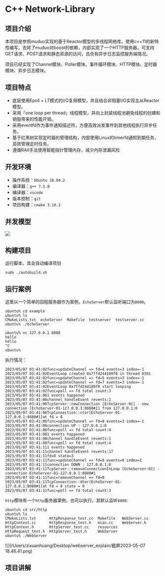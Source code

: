 # C++ Network-Library

## 项目介绍

本项目是参照muduo实现的基于Reactor模型的多线程网络库。使用c++11的新特性编写，去除了muduo对boost的依赖，内部实现了一个HTTP服务器，可支持GET请求、POST请求和静态资源的访问，且负有异步日志监控服务端情况。

项目已经实现了Channel模块、Poller模块、事件循环模块、HTTP模块、定时器模块、异步日志模块。

## 项目特点

- 底层使用Epoll + LT模式的I/O复用模型，并且结合非阻塞I/O实现主从Reactor模型。
- 采用「one loop per thread」线程模型，并向上封装线程池避免线程的创建和销毁带来的性能开销。
- 采用eventfd作为事件通知描述符，方便高效派发事件到其他线程执行异步任务。
- 基于红黑树实现定时器的管理结构，内部使用Linux的timerfd通知到期任务，高效管理定时任务。
- 遵循RAII手法使用智能指针管理内存，减少内存泄漏风险

## 开发环境

- 操作系统：`Ubuntu 18.04.2`
- 编译器：`g++ 7.5.0`
- 编译器：`vscode`
- 版本控制：`git`
- 项目构建：`cmake 3.10.2 `

## 并发模型

![](/Users/zixuanhuang/Desktop/webserver_explain/68747470733a2f2f63646e2e6e6c61726b2e636f6d2f79757175652f302f323032322f706e672f32363735323037382f313636333332343935353132362d33613830373866652d663237312d346131622d383263372d6237356564666633636461382e706e6723617665726167654875653d253233663465.png)

## 构建项目

运行脚本，其会自动编译项目

```shell
sudo ./autobuild.sh
```

## 运行案例

这里以一个简单的回程服务器作为案例，`EchoServer`默认监听端口为`8080`。

```she
ubuntu% cd example 
ubuntu% ls
CMakeLists.txt	echoServer  Makefile  testserver  testserver.cc
ubuntu% ./echoServer 
```

```shel
ubuntu% nc 127.0.0.1 8080
hello
hello
^C
ubuntu% 
```

执行情况：

```she
2023/05/07 03:41:02func=updateChannel => fd=4 events=3 index=-1 
2023/05/07 03:41:02EventLoop created 0x7ffd244189f0 in thread 8391 
2023/05/07 03:41:02func=updateChannel => fd=5 events=3 index=-1 
2023/05/07 03:41:02func=updateChannel => fd=7 events=3 index=-1 
2023/05/07 03:41:02EventLoop 0x7ffd244189f0 start looping 
2023/05/07 03:41:02func=poll => fd total count:3 
2023/05/07 03:41:061 events happened 
2023/05/07 03:41:06channel handleEvent revents:1
2023/05/07 03:41:06TcpServer::newConnection [EchoServer-01] - new connection [EchoServer-01-127.0.0.1:8080#1] from 127.0.0.1:0
2023/05/07 03:41:06TcpConnection::ctor[EchoServer-01-127.0.0.1:8080#1]at fd = 8 
2023/05/07 03:41:06func=updateChannel => fd=8 events=3 index=-1 
2023/05/07 03:41:06connection UP : 127.0.0.1:0 
2023/05/07 03:41:06func=poll => fd total count:4 
2023/05/07 03:41:081 events happened 
2023/05/07 03:41:08channel handleEvent revents:1
2023/05/07 03:41:08func=poll => fd total count:4 
2023/05/07 03:41:111 events happened 
2023/05/07 03:41:11channel handleEvent revents:17
2023/05/07 03:41:11fd=8 state=3 
2023/05/07 03:41:11func=updateChannel => fd=8 events=0 index=1 
2023/05/07 03:41:11connection DOWN : 127.0.0.1:0 
2023/05/07 03:41:11TcpServer::removeConnectionInLoop [EchoServer-01] - connection EchoServer-01-127.0.0.1:8080#1
2023/05/07 03:41:11func=removeChannel => fd=8 
2023/05/07 03:41:11TcpConnection::dtor[EchoServer-01-127.0.0.1:8080#1]at fd = 8 state = 0 
2023/05/07 03:41:11func=poll => fd total count:3 
```

`http`模块有一个`http`服务器案例，也可以执行。其默认监听`8080`:

```she
ubuntu% cd src/http      
ubuntu% ls
CMakeLists.txt	    HttpResponse_test.cc  Makefile   WebServer.cc
HttpContext.cc	    HttpResponse_test.h   mian.cc    WebServer.h
HttpContext.h	    HttpServer_test.cc	  resources
HttpRequest_test.h  HttpServer_test.h	  WebServer
ubuntu% ./WebServer 
```

![](/Users/zixuanhuang/Desktop/webserver_explain/截屏2023-05-07 18.46.41.png)

## 项目讲解

